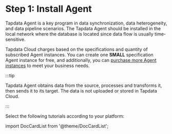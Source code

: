 # Step 1: Install Agent

Tapdata Agent is a key program in data synchronization, data heterogeneity, and data pipeline scenarios. The Tapdata Agent should be installed in the local network where the database is located since data flow is usually time-sensitive.

Tapdata Cloud charges based on the specifications and quantity of subscribed Agent instances. You can create one **SMALL** specification Agent instance for free, and additionally, you can [purchase more Agent instances](../../billing/billing-overview.md) to meet your business needs.

:::tip

Tapdata Agent obtains data from the source, processes and transforms it, then sends it to its target. The data is not uploaded or stored in Tapdata Cloud.

:::

Select the following tutorials according to your platform:

import DocCardList from '@theme/DocCardList';

<DocCardList />

